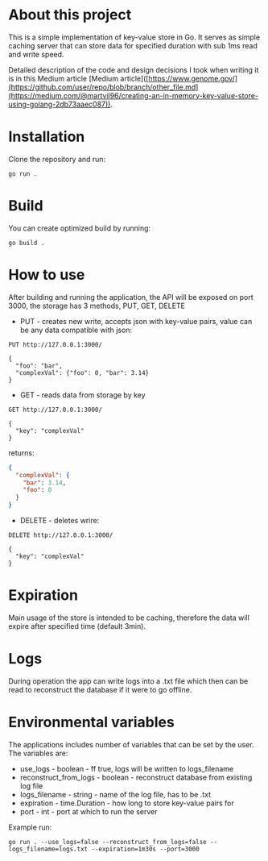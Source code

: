 # About this project

This is a simple implementation of key-value store in Go. It serves as simple caching server that can store data for specified duration with sub 1ms read and write speed.

Detailed description of the code and design decisions I took when writing it is in this Medium article [Medium article]([https://www.genome.gov/](https://github.com/user/repo/blob/branch/other_file.md](https://medium.com/@martvil96/creating-an-in-memory-key-value-store-using-golang-2db73aaec087)).

# Installation

Clone the repository and run:

```shell
go run .
```

# Build

You can create optimized build by running:

```shell
go build .
```

# How to use

After building and running the application, the API will be exposed on port 3000, the storage has 3 methods, PUT, GET, DELETE

- PUT - creates new write, accepts json with key-value pairs, value can be any data compatible with json:
```http
PUT http://127.0.0.1:3000/

{
  "foo": "bar",
  "complexVal": {"foo": 0, "bar": 3.14}
}
```
- GET - reads data from storage by key
```http
GET http://127.0.0.1:3000/

{
  "key": "complexVal"
}
```
returns:
```json
{
  "complexVal": {
    "bar": 3.14,
    "foo": 0
  }
}
```

- DELETE - deletes wrire:
```http
DELETE http://127.0.0.1:3000/

{
  "key": "complexVal"
}
```

# Expiration

Main usage of the store is intended to be caching, therefore the data will expire after specified time (default 3min).

# Logs

During operation the app can write logs into a .txt file which then can be read to reconstruct the database if it were to go offline.

# Environmental variables

The applications includes number of variables that can be set by the user. The variables are:

- use_logs - boolean - ff true, logs will be written to logs_filename
- reconstruct_from_logs - boolean - reconstruct database from existing log file
- logs_filename - string - name of the log file, has to be .txt
- expiration - time.Duration - how long to store key-value pairs for
- port - int - port at which to run the server


Example run:
```shell
go run . --use_logs=false --reconstruct_from_logs=false --logs_filename=logs.txt --expiration=1m30s --port=3000
```
